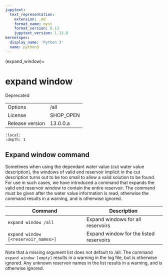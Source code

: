 ```yaml
---
jupytext:
  text_representation:
    extension: .md
    format_name: myst
    format_version: 0.13
    jupytext_version: 1.13.8
kernelspec:
  display_name: 'Python 3'
  name: python3
---
```


(expand_window)=
# expand window
Deprecated

|   |   |
|---|---|
|Options|/all|
|License|SHOP_OPEN|
|Release version|13.0.0.a|

```{contents}
:local:
:depth: 1
```

## Expand window command
Sometimes when using the dependant water value (cut water value description), the windows of valid end reservoir implicit in the cut description turns out to be too small to allow a valid solution to be found. For use in such cases, we have introduced a command that expands the valid end reservoir window to contain the entire reservoir. The command must be given after the water value information is read, otherwise the command results in a warning, and is otherwise ignored.

|Command|Description|
|---|---|
|`expand window /all`|Expand windows for all reservoirs|
|`expand window [<reservoir_names>]`|Expand window for the listed reservoirs|

Note that a missing argument list does not default to /all. The command `expand window [empty]` results in a warning in the log file, but is otherwise ignored. Any unknown reservoir names in the list results in a warning, and is otherwise ignored.



